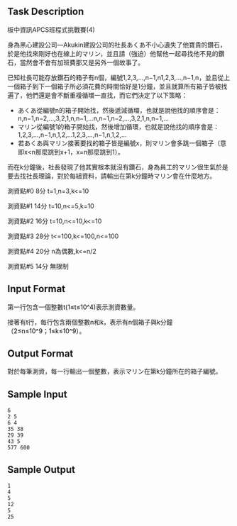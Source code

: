 ## Task Description

板中資訊APCS班程式挑戰賽(4)

身為黑心建設公司—Akukin建設公司的社長あくあ不小心遺失了他寶貴的鑽石，於是他找來剛好也在線上的マリン，並且請（強迫）他幫他一起尋找他不見的鑽石，當然會不會有加班費那又是另外一個故事了。

已知社長可能存放鑽石的箱子有n個，編號1,2,3,…,n−1,n1,2,3,…,n−1,n，並且從上一個箱子到下一個箱子所必須花費的時間恰好是1分鐘，並且就算所有箱子皆被找遍了，他們還是會不斷重複循環一直找，而它們決定了以下策略：

* あくあ從編號n的箱子開始找，然後遞減循環，也就是說他找的順序會是：n,n−1,n−2,…,3,2,1,n,n−1,…n,n−1,n−2,…,3,2,1,n,n−1,…
* マリン從編號1的箱子開始找，然後增加循環，也就是說他找的順序會是：1,2,3,…,n−1,n,1,2,…1,2,3,…,n−1,n,1,2,…
* 若あくあ與マリン接著要找的箱子皆是編號x，則マリン會多跳一個箱子（意即x<n那麼跳到x+1，x=n那麼跳到1）。

而在k分鐘後，社長發現了他其實根本就沒有鑽石，身為員工的マリン很生氣於是要去找社長理論，對於每組資料，請輸出在第k分鐘時マリン會在什麼地方。

 

測資點#0 8分 t=1,n=3,k<=10

測資點#1 14分 t=10,n<=5,k=10

測資點#2 16分 t=10,n<=10,k<=10

測資點#3 28分 t<=100,k<=100,n<=100

測資點#4 20分 n為偶數,k<=n/2

測資點#5 14分 無限制

## Input Format

<p>第一行包含一個整數<span style="font-style:normal;font-weight:normal;line-height:normal;font-size:14px;text-indent:0px;text-align:left;text-transform:none;letter-spacing:normal;word-spacing:normal;white-space:nowrap;direction:ltr;max-width:none;max-height:none;min-width:0px;min-height:0px;border:0px;padding:0px;margin:0px;color:#000000 !important">t(1≤t≤10^4)</span>表示測資數量。</p>
<p>接著有<span style="font-style:normal;font-weight:normal;line-height:normal;font-size:14px;text-indent:0px;text-align:left;text-transform:none;letter-spacing:normal;word-spacing:normal;white-space:nowrap;direction:ltr;max-width:none;max-height:none;min-width:0px;min-height:0px;border:0px;padding:0px;margin:0px;color:#000000 !important">t</span>行，每行包含兩個整數<span style="font-style:normal;font-weight:normal;line-height:normal;font-size:14px;text-indent:0px;text-align:left;text-transform:none;letter-spacing:normal;word-spacing:normal;white-space:nowrap;direction:ltr;max-width:none;max-height:none;min-width:0px;min-height:0px;border:0px;padding:0px;margin:0px;color:#000000 !important">n</span>和<span style="font-style:normal;font-weight:normal;line-height:normal;font-size:14px;text-indent:0px;text-align:left;text-transform:none;letter-spacing:normal;word-spacing:normal;white-space:nowrap;direction:ltr;max-width:none;max-height:none;min-width:0px;min-height:0px;border:0px;padding:0px;margin:0px;color:#000000 !important">k</span>，表示有<span style="font-style:normal;font-weight:normal;line-height:normal;font-size:14px;text-indent:0px;text-align:left;text-transform:none;letter-spacing:normal;word-spacing:normal;white-space:nowrap;direction:ltr;max-width:none;max-height:none;min-width:0px;min-height:0px;border:0px;padding:0px;margin:0px;color:#000000 !important">n</span>個箱子與<span style="font-style:normal;font-weight:normal;line-height:normal;font-size:14px;text-indent:0px;text-align:left;text-transform:none;letter-spacing:normal;word-spacing:normal;white-space:nowrap;direction:ltr;max-width:none;max-height:none;min-width:0px;min-height:0px;border:0px;padding:0px;margin:0px;color:#000000 !important">k</span>分鐘<span style="font-style:normal;font-weight:normal;line-height:normal;font-size:14px;text-indent:0px;text-align:left;text-transform:none;letter-spacing:normal;word-spacing:normal;white-space:nowrap;direction:ltr;max-width:none;max-height:none;min-width:0px;min-height:0px;border:0px;padding:0px;margin:0px;color:#000000 !important">（2≤n≤10^9；1≤k≤10^9）</span>。</p>

## Output Format

<p>對於每筆測資，每一行輸出一個整數，表示マリン在第<span style="font-style:normal;font-weight:400;line-height:normal;font-size:14px;text-indent:0px;text-align:left;text-transform:none;letter-spacing:normal;word-spacing:0px;white-space:nowrap;direction:ltr;max-width:none;max-height:none;min-width:0px;min-height:0px;border:0px;padding:0px;margin:0px;color:#000000 !important;font-family:'helvetica neue' , 'helvetica' , 'arial' , sans-serif;background-color:#ffffff">k</span>分鐘所在的箱子編號。</p>

## Sample Input

    6 
    2 5
    6 4
    35 38
    29 39
    43 5
    577 600

## Sample Output

    1
    4
    5
    12
    5
    25